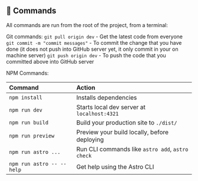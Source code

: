 ## 🧞 Commands

All commands are run from the root of the project, from a terminal:

Git commands:
`git pull origin dev` - Get the latest code from everyone
`git commit -m "commit messages"` - To commit the change that you have done (it does not push into GitHub server yet, it only commit in your on machine server)
`git push origin dev` - To push the code that you committed above into GitHub server

NPM Commands:

| Command                   | Action                                           |
| :------------------------ | :----------------------------------------------- |
| `npm install`             | Installs dependencies                            |
| `npm run dev`             | Starts local dev server at `localhost:4321`      |
| `npm run build`           | Build your production site to `./dist/`          |
| `npm run preview`         | Preview your build locally, before deploying     |
| `npm run astro ...`       | Run CLI commands like `astro add`, `astro check` |
| `npm run astro -- --help` | Get help using the Astro CLI                     |
